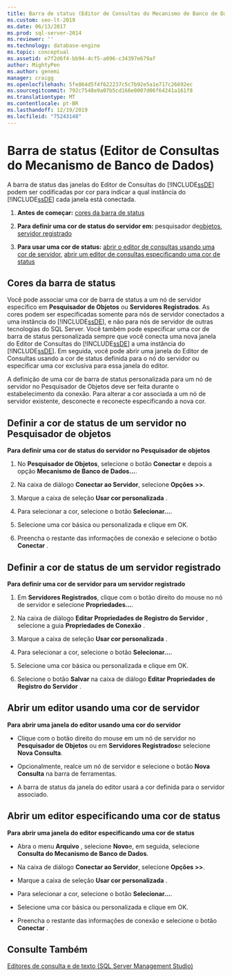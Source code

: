 ```yaml
---
title: Barra de status (Editor de Consultas do Mecanismo de Banco de Dados)
ms.custom: seo-lt-2019
ms.date: 06/13/2017
ms.prod: sql-server-2014
ms.reviewer: ''
ms.technology: database-engine
ms.topic: conceptual
ms.assetid: e7f2d6f4-bb94-4cf5-a096-c34397e679af
author: MightyPen
ms.author: genemi
manager: craigg
ms.openlocfilehash: 5fe864d5f4f622237c5c7b92e5a1e717c26692ec
ms.sourcegitcommit: 792c7548e9a07b5cd166e0007d06f64241a161f8
ms.translationtype: MT
ms.contentlocale: pt-BR
ms.lasthandoff: 12/19/2019
ms.locfileid: "75243148"
---
```

# <a name="status-bar-database-engine-query-editor"></a>Barra de status (Editor de Consultas do Mecanismo de Banco de Dados)
  A barra de status das janelas do Editor de Consultas do [!INCLUDE[ssDE](../../includes/ssde-md.md)] podem ser codificadas por cor para indicar a qual instância do [!INCLUDE[ssDE](../../includes/ssde-md.md)] cada janela está conectada.  
  
1.  **Antes de começar:**  [cores da barra de status](#StatusBarColors)  
  
2.  **Para definir uma cor de status do servidor em:** pesquisador de[objetos](#SetOEServerColor), [servidor registrado](#SetRegServerColor)    
  
3.  **Para usar uma cor de status:**  [abrir o editor de consultas usando uma cor de servidor](#OpenServerColor), [abrir um editor de consultas especificando uma cor de status](#OpenSpecColor)  
  
##  <a name="StatusBarColors"></a>Cores da barra de status  
 Você pode associar uma cor de barra de status a um nó de servidor específico em **Pesquisador de Objetos** ou **Servidores Registrados**. As cores podem ser especificadas somente para nós de servidor conectados a uma instância do [!INCLUDE[ssDE](../../includes/ssde-md.md)], e não para nós de servidor de outras tecnologias do SQL Server. Você também pode especificar uma cor de barra de status personalizada sempre que você conecta uma nova janela do Editor de Consultas do [!INCLUDE[ssDE](../../includes/ssde-md.md)] a uma instância do [!INCLUDE[ssDE](../../includes/ssde-md.md)]. Em seguida, você pode abrir uma janela do Editor de Consultas usando a cor de status definida para o nó do servidor ou especificar uma cor exclusiva para essa janela do editor.  
  
 A definição de uma cor de barra de status personalizada para um nó de servidor no Pesquisador de Objetos deve ser feita durante o estabelecimento da conexão. Para alterar a cor associada a um nó de servidor existente, desconecte e reconecte especificando a nova cor.  
  
##  <a name="SetOEServerColor"></a>Definir a cor de status de um servidor no Pesquisador de objetos  
 **Para definir uma cor de status do servidor no Pesquisador de objetos**  
  
1.  No **Pesquisador de Objetos**, selecione o botão **Conectar** e depois a opção **Mecanismo de Banco de Dados...**.  
  
2.  Na caixa de diálogo **Conectar ao Servidor**, selecione **Opções >>**.  
  
3.  Marque a caixa de seleção **Usar cor personalizada** .  
  
4.  Para selecionar a cor, selecione o botão **Selecionar...**.  
  
5.  Selecione uma cor básica ou personalizada e clique em OK.  
  
6.  Preencha o restante das informações de conexão e selecione o botão **Conectar** .  
  
##  <a name="SetRegServerColor"></a>Definir a cor de status de um servidor registrado  
 **Para definir uma cor de servidor para um servidor registrado**  
  
1.  Em **Servidores Registrados**, clique com o botão direito do mouse no nó de servidor e selecione **Propriedades...**.  
  
2.  Na caixa de diálogo **Editar Propriedades de Registro do Servidor** , selecione a guia **Propriedades de Conexão** .  
  
3.  Marque a caixa de seleção **Usar cor personalizada** .  
  
4.  Para selecionar a cor, selecione o botão **Selecionar...**.  
  
5.  Selecione uma cor básica ou personalizada e clique em OK.  
  
6.  Selecione o botão **Salvar** na caixa de diálogo **Editar Propriedades de Registro do Servidor** .  
  
##  <a name="OpenServerColor"></a>Abrir um editor usando uma cor de servidor  
 **Para abrir uma janela do editor usando uma cor do servidor**  
  
-   Clique com o botão direito do mouse em um nó de servidor no **Pesquisador de Objetos** ou em **Servidores Registrados**e selecione **Nova Consulta**.  
  
-   Opcionalmente, realce um nó de servidor e selecione o botão **Nova Consulta** na barra de ferramentas.  
  
-   A barra de status da janela do editor usará a cor definida para o servidor associado.  
  
##  <a name="OpenSpecColor"></a>Abrir um editor especificando uma cor de status  
 **Para abrir uma janela do editor especificando uma cor de status**  
  
-   Abra o menu **Arquivo** , selecione **Novo**e, em seguida, selecione **Consulta do Mecanismo de Banco de Dados**.  
  
-   Na caixa de diálogo **Conectar ao Servidor**, selecione **Opções >>**.  
  
-   Marque a caixa de seleção **Usar cor personalizada** .  
  
-   Para selecionar a cor, selecione o botão **Selecionar...**.  
  
-   Selecione uma cor básica ou personalizada e clique em OK.  
  
-   Preencha o restante das informações de conexão e selecione o botão **Conectar** .  
  
## <a name="see-also"></a>Consulte Também  
 [Editores de consulta e de texto &#40;SQL Server Management Studio&#41;](../scripting/query-and-text-editors-sql-server-management-studio.md)  
  
  
